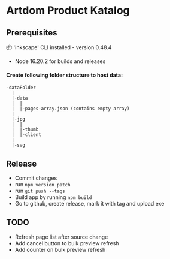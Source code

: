 # Artdom Product Katalog


## Prerequisites

📦 'inkscape' CLI installed - version 0.48.4
- Node 16.20.2 for builds and releases

#### Create following folder structure to host data:
```
-dataFolder
  |
  |-data
  |  |
  |  |-pages-array.json (contains empty array)
  |
  |-jpg
  |  |
  |  |-thumb
  |  |-client
  |
  |-svg
```

## Release
- Commit changes
- run `npm version patch`
- run `git push --tags`
- Build app by running `npm build`
- Go to github, create release, mark it with tag and upload exe

## TODO
- Refresh page list after source change
- Add cancel button to bulk preview refresh
- Add counter on bulk preview refresh
